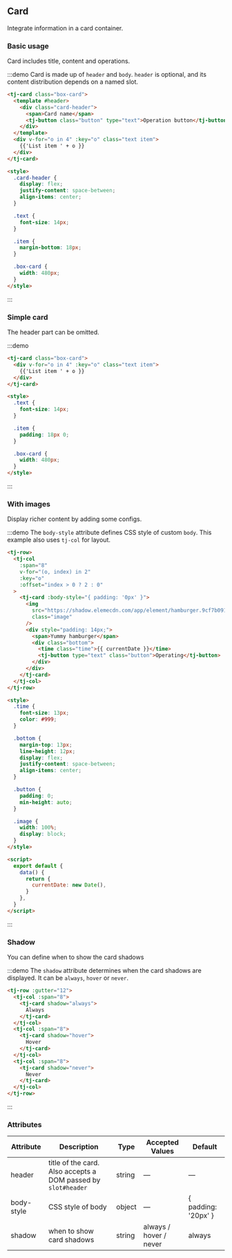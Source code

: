 ## Card

Integrate information in a card container.

### Basic usage

Card includes title, content and operations.

:::demo Card is made up of `header` and `body`. `header` is optional, and its content distribution depends on a named slot.

```html
<tj-card class="box-card">
  <template #header>
    <div class="card-header">
      <span>Card name</span>
      <tj-button class="button" type="text">Operation button</tj-button>
    </div>
  </template>
  <div v-for="o in 4" :key="o" class="text item">
    {{'List item ' + o }}
  </div>
</tj-card>

<style>
  .card-header {
    display: flex;
    justify-content: space-between;
    align-items: center;
  }

  .text {
    font-size: 14px;
  }

  .item {
    margin-bottom: 18px;
  }

  .box-card {
    width: 480px;
  }
</style>
```

:::

### Simple card

The header part can be omitted.

:::demo

```html
<tj-card class="box-card">
  <div v-for="o in 4" :key="o" class="text item">
    {{'List item ' + o }}
  </div>
</tj-card>

<style>
  .text {
    font-size: 14px;
  }

  .item {
    padding: 18px 0;
  }

  .box-card {
    width: 480px;
  }
</style>
```

:::

### With images

Display richer content by adding some configs.

:::demo The `body-style` attribute defines CSS style of custom `body`. This example also uses `tj-col` for layout.

```html
<tj-row>
  <tj-col
    :span="8"
    v-for="(o, index) in 2"
    :key="o"
    :offset="index > 0 ? 2 : 0"
  >
    <tj-card :body-style="{ padding: '0px' }">
      <img
        src="https://shadow.elemecdn.com/app/element/hamburger.9cf7b091-55e9-11e9-a976-7f4d0b07eef6.png"
        class="image"
      />
      <div style="padding: 14px;">
        <span>Yummy hamburger</span>
        <div class="bottom">
          <time class="time">{{ currentDate }}</time>
          <tj-button type="text" class="button">Operating</tj-button>
        </div>
      </div>
    </tj-card>
  </tj-col>
</tj-row>

<style>
  .time {
    font-size: 13px;
    color: #999;
  }

  .bottom {
    margin-top: 13px;
    line-height: 12px;
    display: flex;
    justify-content: space-between;
    align-items: center;
  }

  .button {
    padding: 0;
    min-height: auto;
  }

  .image {
    width: 100%;
    display: block;
  }
</style>

<script>
  export default {
    data() {
      return {
        currentDate: new Date(),
      }
    },
  }
</script>
```

:::

### Shadow

You can define when to show the card shadows

:::demo The `shadow` attribute determines when the card shadows are displayed. It can be `always`, `hover` or `never`.

```html
<tj-row :gutter="12">
  <tj-col :span="8">
    <tj-card shadow="always">
      Always
    </tj-card>
  </tj-col>
  <tj-col :span="8">
    <tj-card shadow="hover">
      Hover
    </tj-card>
  </tj-col>
  <tj-col :span="8">
    <tj-card shadow="never">
      Never
    </tj-card>
  </tj-col>
</tj-row>
```

:::

### Attributes

| Attribute  | Description                                                   | Type   | Accepted Values        | Default             |
| ---------- | ------------------------------------------------------------- | ------ | ---------------------- | ------------------- |
| header     | title of the card. Also accepts a DOM passed by `slot#header` | string | —                      | —                   |
| body-style | CSS style of body                                             | object | —                      | { padding: '20px' } |
| shadow     | when to show card shadows                                     | string | always / hover / never | always              |
